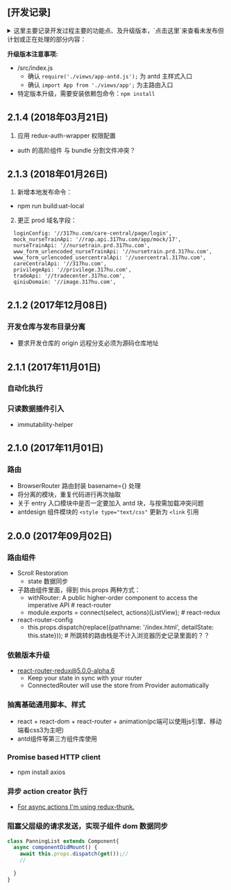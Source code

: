 ## [开发记录]
<details>
  <summary>
    这里主要记录开发过程主要的功能点、及升级版本，`点击这里`来查看未发布但计划或正在处理的部分内容：
  </summary>
  <section>
    <ul>
      <li>单元测试模块</li>
    </ul>
  </section>
  
</details>

**升级版本注意事项:**

- /src/index.js
  * 确认 `require('./views/app-antd.js');` 为 antd 主样式入口
  * 确认 `import App from './views/app';` 为主路由入口
- 特定版本升级，需要安装依赖包命令：`npm install`

## 2.1.4 (2018年03月21日)

1. 应用 redux-auth-wrapper 权限配置

- auth 的高阶组件 与 bundle 分割文件冲突？

## 2.1.3 (2018年01月26日)

1. 新增本地发布命令： 

- npm run build:uat-local

2. 更正 prod 域名字段：

```
  loginConfig: '//317hu.com/care-central/page/login',
  mock_nurseTrainApi: '//rap.api.317hu.com/app/mock/17',
  nurseTrainApi: '//nursetrain.prd.317hu.com',
  www_form_urlencoded_nurseTrainApi: '//nursetrain.prd.317hu.com',
  www_form_urlencoded_usercentralApi: '//usercentral.317hu.com',
  careCentralApi: '//317hu.com',
  privilegeApi: '//privilege.317hu.com',
  tradeApi: '//tradecenter.317hu.com',
  qiniuDomain: '//image.317hu.com',
```


## 2.1.2 (2017年12月08日)

### 开发仓库与发布目录分离

- 要求开发仓库的 origin 远程分支必须为源码仓库地址


## 2.1.1 (2017年11月01日)

### 自动化执行

### 只读数据插件引入

* immutability-helper


## 2.1.0 (2017年11月01日)

### 路由

* BrowserRouter 路由封装 basename={} 处理
* 将分离的模块，重复代码进行再次抽取
* 关于 entry 入口模块中是否一定要加入 antd 块，与按需加载冲突问题
* antdesign 组件模块的 `<style type="text/css"` 更新为 `<link` 引用

## 2.0.0 (2017年09月02日)

### 路由组件

- Scroll Restoration
  * state 数据同步
- 子路由组件里面，得到 this.props 两种方式：
  * withRouter: A public higher-order component to access the imperative API # react-router
  * module.exports = connect(select, actions)(ListView); # react-redux
- react-router-config
  * this.props.dispatch(replace({pathname: '/index.html', detailState: this.state})); # 所跳转的路由栈是不计入浏览器历史记录里面的？？

### 依赖版本升级

- react-router-redux@5.0.0-alpha.6
  * Keep your state in sync with your router 
  * ConnectedRouter will use the store from Provider automatically


### 抽离基础通用脚本、样式
- react + react-dom + react-router + animation(pc端可以使用js引擎、移动端看css3为主吧) 
- antd组件等第三方组件库使用
  
### Promise based HTTP client
- npm install axios

### 异步 action creator 执行
- [For async actions I'm using redux-thunk.](https://stackoverflow.com/questions/42872846/react-router-redux-setstate-warning-after-redirect/42915448#42915448)

### 阻塞父层级的请求发送，实现子组件 dom 数据同步

```javascript
class PanningList extends Component{
  async componentDidMount() {
    await this.props.dispatch(get());// 
    // 
    
  }
}
```

